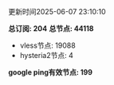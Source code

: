 更新时间2025-06-07 23:10:10

**总订阅: 204**
**总节点: 44118**
- vless节点: 19088
- hysteria2节点: 4

**google ping有效节点: 199**
